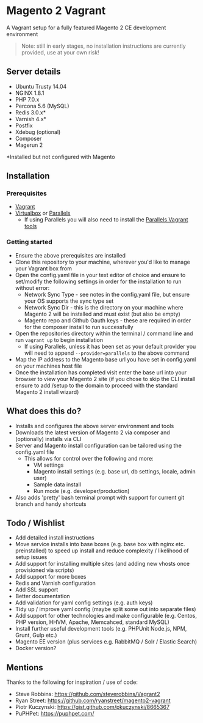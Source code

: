 # Magento 2 Vagrant

A Vagrant setup for a fully featured Magento 2 CE development environment

> Note: still in early stages, no installation instructions are currently provided, use at your own risk!

## Server details
* Ubuntu Trusty 14.04
* NGINX 1.8.1
* PHP 7.0.x
* Percona 5.6 (MySQL)
* Redis 3.0.x*
* Varnish 4.x*
* Postfix
* Xdebug (optional)
* Composer
* Magerun 2

*Installed but not configured with Magento

## Installation

### Prerequisites
* [Vagrant](https://www.vagrantup.com/)
* [Virtualbox](https://www.virtualbox.org/) or [Parallels](http://www.parallels.com/products/desktop/)
    * If using Parallels you will also need to install the [Parallels Vagrant tools](http://parallels.github.io/vagrant-parallels/docs/installation/)

### Getting started
* Ensure the above prerequisites are installed
* Clone this repository to your machine, wherever you'd like to manage your Vagrant box from
* Open the config.yaml file in your text editor of choice and ensure to set/modify the following settings in order for the installation to run without error:
    * Network Sync Type - see notes in the config.yaml file, but ensure your OS supports the sync type set
    * Network Sync Dir - this is the directory on your machine where Magento 2 will be installed and must exist (but also be empty)
    * Magento repo and Github Oauth keys - these are required in order for the composer install to run successfully
* Open the repositories directory within the terminal / command line and run `vagrant up` to begin installation
    * If using Parallels, unless it has been set as your default provider you will need to append `--provider=parallels` to the above command
* Map the IP address to the Magento base url you have set in config.yaml on your machines host file
* Once the installation has completed visit enter the base url into your browser to view your Magento 2 site (if you chose to skip the CLI install ensure to add /setup to the domain to proceed with the standard Magento 2 install wizard)

## What does this do?
* Installs and configures the above server environment and tools
* Downloads the latest version of Magento 2 via composer and (optionally) installs via CLI
* Server and Magento install configuration can be tailored using the config.yaml file
    * This allows for control over the following and more:
        * VM settings
        * Magento install settings (e.g. base url, db settings, locale, admin user)
        * Sample data install
        * Run mode (e.g. developer/production)
* Also adds 'pretty' bash terminal prompt with support for current git branch and handy shortcuts

## Todo / Wishlist
* Add detailed install instructions
* Move service installs into base boxes (e.g. base box with nginx etc. preinstalled) to speed up install and reduce complexity / likelihood of setup issues
* Add support for installing multiple sites (and adding new vhosts once provisioned via scripts)
* Add support for more boxes
* Redis and Varnish configuration
* Add SSL support
* Better documentation
* Add validation for yaml config settings (e.g. auth keys)
* Tidy up / improve yaml config (maybe split some out into separate files)
* Add support for other technologies and make configurable (e.g. Centos, PHP version, HHVM, Apache, Memcahced, standard MySQL)
* Install further useful development tools (e.g. PHPUnit Node.js, NPM, Grunt, Gulp etc.)
* Magento EE version (plus services e.g. RabbitMQ / Solr / Elastic Search)
* Docker version?

## Mentions
Thanks to the following for inspiration / use of code:

* Steve Robbins: https://github.com/steverobbins/Vagrant2
* Ryan Street: https://github.com/ryanstreet/magento2-vagrant
* Piotr Kuczynski: https://gist.github.com/pkuczynski/8665367
* PuPHPet: https://puphpet.com/
